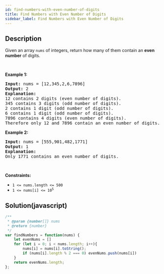 ```yaml
---
id: find-numbers-with-even-number-of-digits
title: Find Numbers with Even Number of Digits
sidebar_label: Find Numbers with Even Number of Digits
---
```

## Description
<div class="description">
<p>Given an array <code>nums</code> of integers, return how many of them contain an <strong>even number</strong> of digits.</p>

<p>&nbsp;</p>
<p><strong>Example 1:</strong></p>

<pre>
<strong>Input:</strong> nums = [12,345,2,6,7896]
<strong>Output:</strong> 2
<strong>Explanation: 
</strong>12 contains 2 digits (even number of digits).&nbsp;
345 contains 3 digits (odd number of digits).&nbsp;
2 contains 1 digit (odd number of digits).&nbsp;
6 contains 1 digit (odd number of digits).&nbsp;
7896 contains 4 digits (even number of digits).&nbsp;
Therefore only 12 and 7896 contain an even number of digits.
</pre>

<p><strong>Example 2:</strong></p>

<pre>
<strong>Input:</strong> nums = [555,901,482,1771]
<strong>Output:</strong> 1 
<strong>Explanation: </strong>
Only 1771 contains an even number of digits.
</pre>

<p>&nbsp;</p>
<p><strong>Constraints:</strong></p>

<ul>
	<li><code>1 &lt;= nums.length &lt;= 500</code></li>
	<li><code>1 &lt;= nums[i] &lt;= 10<sup>5</sup></code></li>
</ul>

</div>

## Solution(javascript)
```javascript
/**
 * @param {number[]} nums
 * @return {number}
 */
var findNumbers = function(nums) {
    let evenNums = []
    for (let i = 0; i < nums.length; i++){
        nums[i] = nums[i].toString();
        if (nums[i].length % 2 === 0) evenNums.push(nums[i])
    }
    return evenNums.length;
};
```